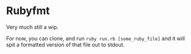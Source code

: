 # Rubyfmt

Very much still a wip.

For now, you can clone, and run `ruby run.rb [some_ruby_file]` and it will spit
a formatted version of that file out to stdout.
